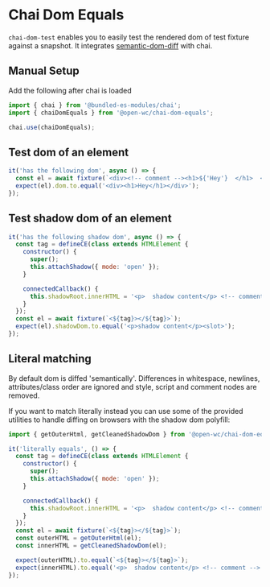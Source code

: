 # Chai Dom Equals

[//]: # (AUTO INSERT HEADER PREPUBLISH)

`chai-dom-test` enables you to easily test the rendered dom of test fixture against a snapshot. It integrates [semantic-dom-diff](https://www.npmjs.com/package/@open-wc/semantic-dom-diff) with chai.

## Manual Setup

Add the following after chai is loaded

```js
import { chai } from '@bundled-es-modules/chai';
import { chaiDomEquals } from '@open-wc/chai-dom-equals';

chai.use(chaiDomEquals);
```

## Test dom of an element
```js
it('has the following dom', async () => {
  const el = await fixture(`<div><!-- comment --><h1>${'Hey'}  </h1>  </div>`);
  expect(el).dom.to.equal('<div><h1>Hey</h1></div>');
});
```

## Test shadow dom of an element
```js
it('has the following shadow dom', async () => {
  const tag = defineCE(class extends HTMLElement {
    constructor() {
      super();
      this.attachShadow({ mode: 'open' });
    }

    connectedCallback() {
      this.shadowRoot.innerHTML = '<p>  shadow content</p> <!-- comment --> <slot></slot>';
    }
  });
  const el = await fixture(`<${tag}></${tag}>`);
  expect(el).shadowDom.to.equal('<p>shadow content</p><slot>');
});
```

## Literal matching
By default dom is diffed 'semantically'. Differences in whitespace, newlines, attributes/class order are ignored and style, script and comment nodes are removed.

If you want to match literally instead you can use some of the provided utilities to handle diffing on browsers with the shadow dom polyfill:

```javascript
import { getOuterHtml, getCleanedShadowDom } from '@open-wc/chai-dom-equals';

it('literally equals', () => {
  const tag = defineCE(class extends HTMLElement {
    constructor() {
      super();
      this.attachShadow({ mode: 'open' });
    }

    connectedCallback() {
      this.shadowRoot.innerHTML = '<p>  shadow content</p> <!-- comment --> <slot></slot>';
    }
  });
  const el = await fixture(`<${tag}></${tag}>`);
  const outerHTML = getOuterHtml(el);
  const innerHTML = getCleanedShadowDom(el);

  expect(outerHTML).to.equal(`<${tag}></${tag}>`);
  expect(innerHTML).to.equal('<p>  shadow content</p> <!-- comment --> <slot></slot>');
});
```

<script>
  export default {
    mounted() {
      const editLink = document.querySelector('.edit-link a');
      if (editLink) {
        const url = editLink.href;
        editLink.href = url.substr(0, url.indexOf('/master/')) + '/master/packages/chai-dom-equals/README.md';
      }
    }
  }
</script>
